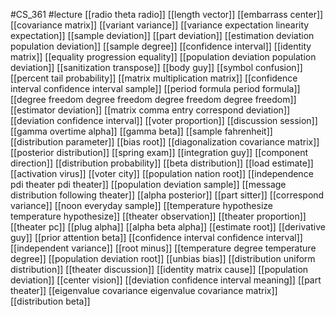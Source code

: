 #CS_361
#lecture
[[radio theta radio]]
[[length vector]]
[[embarrass center]]
[[covariance matrix]]
[[variant variance]]
[[variance expectation linearity expectation]]
[[sample deviation]]
[[part deviation]]
[[estimation deviation population deviation]]
[[sample degree]]
[[confidence interval]]
[[identity matrix]]
[[equality progression equality]]
[[population deviation population deviation]]
[[sanitization transpose]]
[[body guy]]
[[symbol confusion]]
[[percent tail probability]]
[[matrix multiplication matrix]]
[[confidence interval confidence interval sample]]
[[period formula period formula]]
[[degree freedom degree freedom degree freedom degree freedom]]
[[estimator deviation]]
[[matrix comma entry correspond deviation]]
[[deviation confidence interval]]
[[voter proportion]]
[[discussion session]]
[[gamma overtime alpha]]
[[gamma beta]]
[[sample fahrenheit]]
[[distribution parameter]]
[[bias root]]
[[diagonalization covariance matrix]]
[[posterior distribution]]
[[spring exam]]
[[integration guy]]
[[component direction]]
[[distribution probability]]
[[beta distribution]]
[[load estimate]]
[[activation virus]]
[[voter city]]
[[population nation root]]
[[independence pdi theater pdi theater]]
[[population deviation sample]]
[[message distribution following theater]]
[[alpha posterior]]
[[part sitter]]
[[correspond variance]]
[[noon everyday sample]]
[[temperature hypothesize temperature hypothesize]]
[[theater observation]]
[[theater proportion]]
[[theater pc]]
[[plug alpha]]
[[alpha beta alpha]]
[[estimate root]]
[[derivative guy]]
[[prior attention beta]]
[[confidence interval confidence interval]]
[[independent variance]]
[[root minus]]
[[temperature degree temperature degree]]
[[population deviation root]]
[[unbias bias]]
[[distribution uniform distribution]]
[[theater discussion]]
[[identity matrix cause]]
[[population deviation]]
[[center vision]]
[[deviation confidence interval meaning]]
[[part theater]]
[[eigenvalue covariance eigenvalue covariance matrix]]
[[distribution beta]]
